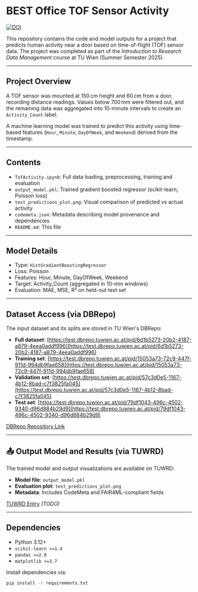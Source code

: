# BEST Office TOF Sensor Activity

[![DOI](https://zenodo.org/badge/966793228.svg)](https://doi.org/10.5281/zenodo.15228894)

This repository contains the code and model outputs for a project that predicts human activity near a door based on time-of-flight (TOF) sensor data. The project was completed as part of the *Introduction to Research Data Management* course at TU Wien (Summer Semester 2025).

---

## Project Overview

A TOF sensor was mounted at 150 cm height and 60 cm from a door, recording distance readings. Values below 700 mm were filtered out, and the remaining data was aggregated into 10-minute intervals to create an `Activity_Count` label.

A machine learning model was trained to predict this activity using time-based features (`Hour`, `Minute`, `DayOfWeek`, and `Weekend`) derived from the timestamp.

---

## Contents

- `TofActivity.ipynb`: Full data loading, preprocessing, training and evaluation
- `output_model.pkl`: Trained gradient boosted regressor (scikit-learn, Poisson loss)
- `test_predictions_plot.png`: Visual comparison of predicted vs actual activity
- `codemeta.json`: Metadata describing model provenance and dependencies
- `README.md`: This file

---

## Model Details

- Type: `HistGradientBoostingRegressor`
- Loss: Poisson
- Features: Hour, Minute, DayOfWeek, Weekend
- Target: Activity_Count (aggregated in 10-min windows)
- Evaluation: MAE, MSE, R² on held-out test set

---

## Dataset Access (via DBRepo)

The input dataset and its splits are stored in TU Wien's DBRepo:

- **Full dataset**: [https://test.dbrepo.tuwien.ac.at/pid/6d1b5273-20b2-4187-a879-4eea0addf996](https://test.dbrepo.tuwien.ac.at/pid/6d1b5273-20b2-4187-a879-4eea0addf996)  
- **Training set**: [https://test.dbrepo.tuwien.ac.at/pid/15053a73-72c9-447f-911d-994db9fae658](https://test.dbrepo.tuwien.ac.at/pid/15053a73-72c9-447f-911d-994db9fae658)  
- **Validation set**: [https://test.dbrepo.tuwien.ac.at/pid/57c3d0e5-1167-4b12-8bad-c7f3825fa045](https://test.dbrepo.tuwien.ac.at/pid/57c3d0e5-1167-4b12-8bad-c7f3825fa045)  
- **Test set**: [https://test.dbrepo.tuwien.ac.at/pid/79df1043-496c-4502-9340-d96d884b29d9](https://test.dbrepo.tuwien.ac.at/pid/79df1043-496c-4502-9340-d96d884b29d9)  

[DBRepo Repository Link](https://test.dbrepo.tuwien.ac.at/pid/1ee874cd-08b0-4252-9dff-71cb8010e474)

---

## 📤 Output Model and Results (via TUWRD)

The trained model and output visualizations are available on TUWRD:

- **Model file**: `output_model.pkl`  
- **Evaluation plot**: `test_predictions_plot.png`  
- **Metadata**: Includes CodeMeta and FAIR4ML-compliant fields

[TUWRD Entry]() *(TODO)*

---

## Dependencies

- Python 3.12+
- `scikit-learn >=1.4`
- `pandas >=2.0`
- `matplotlib >=3.7`

Install dependencies via:
```bash
pip install -r requirements.txt
```